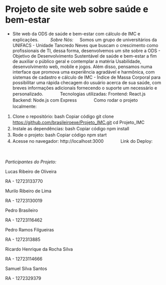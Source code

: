 # Projeto de site web sobre saúde e bem-estar
- Site web da ODS de saúde e bem-estar com cálculo de IMC e explicações.
ㅤ
ㅤ
*Sobre Nós:*
ㅤ
Somos um grupo de universitários da UNIFACS - Unidade Tancredo Neves que buscam o crescimento como profissionais de TI, dessa forma, desenvolvemos um site sobre a ODS - Objetivo de Desenvolvimento Sustentável de saúde e bem-estar a fim de auxiliar o público geral e contemplar a matéria Usabilidade, desenvolvimento web, mobile e jogos. Além disso, pensamos numa interface que promova uma experiência agradável e harmônica, com sistemas de cadastro e cálculo de IMC - Índice de Massa Corporal para possibilitar uma rápida checagem do usuário acerca de sua saúde, com breves informações adicionais fornecendo o suporte um necessário e personalizado.
ㅤ
ㅤ
ㅤ
Tecnologias utilizadas:
Frontend: React.js
Backend: Node.js com Express
ㅤ
ㅤ
ㅤ
Como rodar o projeto localmente:
ㅤ
1. Clone o repositório:
bash
Copiar código
git clone https://github.com/brasileiroexe/Projeto_IMC.git
cd Projeto_IMC
ㅤ
2. Instale as dependências:
bash
Copiar código
npm install
ㅤ
3. Rode o projeto:
bash
Copiar código
npm start
ㅤ
4. Acesse no navegador: http://localhost:3000
ㅤ
ㅤ
ㅤ
Link do Deploy:

ㅤ
ㅤ





*Participantes do Projeto:*

Lucas Ribeiro de Oliveira

RA - 12723133770

Murilo Ribeiro de Lima 

RA - 12723130019

Pedro Brasileiro

RA - 12723116462

Pedro Ramos Filgueiras

RA - 1272313885

Ricardo Henrique da Rocha Silva

RA - 12723114666

Samuel Silva Santos

RA - 1272329379
